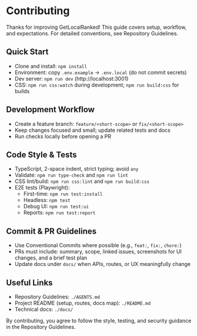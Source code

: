 # Contributing

Thanks for improving GetLocalRanked! This guide covers setup, workflow, and expectations. For detailed conventions, see Repository Guidelines.

## Quick Start
- Clone and install: `npm install`
- Environment: copy `.env.example` → `.env.local` (do not commit secrets)
- Dev server: `npm run dev` (http://localhost:3001)
- CSS: `npm run css:watch` during development; `npm run build:css` for builds

## Development Workflow
- Create a feature branch: `feature/<short-scope>` or `fix/<short-scope>`
- Keep changes focused and small; update related tests and docs
- Run checks locally before opening a PR

## Code Style & Tests
- TypeScript, 2-space indent, strict typing; avoid `any`
- Validate: `npm run type-check` and `npm run lint`
- CSS lint/build: `npm run css:lint` and `npm run build:css`
- E2E tests (Playwright):
  - First-time: `npm run test:install`
  - Headless: `npm test`
  - Debug UI: `npm run test:ui`
  - Reports: `npm run test:report`

## Commit & PR Guidelines
- Use Conventional Commits where possible (e.g., `feat:`, `fix:`, `chore:`)
- PRs must include: summary, scope, linked issues, screenshots for UI changes, and a brief test plan
- Update docs under `docs/` when APIs, routes, or UX meaningfully change

## Useful Links
- Repository Guidelines: `./AGENTS.md`
- Project README (setup, routes, docs map): `./README.md`
- Technical docs: `./docs/`

By contributing, you agree to follow the style, testing, and security guidance in the Repository Guidelines.
